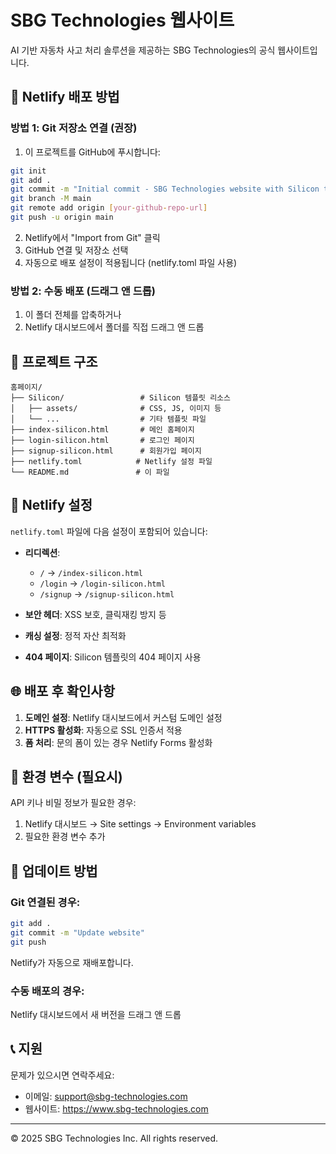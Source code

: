# SBG Technologies 웹사이트

AI 기반 자동차 사고 처리 솔루션을 제공하는 SBG Technologies의 공식 웹사이트입니다.

## 🚀 Netlify 배포 방법

### 방법 1: Git 저장소 연결 (권장)

1. 이 프로젝트를 GitHub에 푸시합니다:
```bash
git init
git add .
git commit -m "Initial commit - SBG Technologies website with Silicon template"
git branch -M main
git remote add origin [your-github-repo-url]
git push -u origin main
```

2. Netlify에서 "Import from Git" 클릭
3. GitHub 연결 및 저장소 선택
4. 자동으로 배포 설정이 적용됩니다 (netlify.toml 파일 사용)

### 방법 2: 수동 배포 (드래그 앤 드롭)

1. 이 폴더 전체를 압축하거나
2. Netlify 대시보드에서 폴더를 직접 드래그 앤 드롭

## 📁 프로젝트 구조

```
홈페이지/
├── Silicon/                 # Silicon 템플릿 리소스
│   ├── assets/              # CSS, JS, 이미지 등
│   └── ...                  # 기타 템플릿 파일
├── index-silicon.html       # 메인 홈페이지
├── login-silicon.html       # 로그인 페이지
├── signup-silicon.html      # 회원가입 페이지
├── netlify.toml            # Netlify 설정 파일
└── README.md               # 이 파일
```

## 🔧 Netlify 설정

`netlify.toml` 파일에 다음 설정이 포함되어 있습니다:

- **리디렉션**: 
  - `/` → `/index-silicon.html`
  - `/login` → `/login-silicon.html`
  - `/signup` → `/signup-silicon.html`

- **보안 헤더**: XSS 보호, 클릭재킹 방지 등
- **캐싱 설정**: 정적 자산 최적화
- **404 페이지**: Silicon 템플릿의 404 페이지 사용

## 🌐 배포 후 확인사항

1. **도메인 설정**: Netlify 대시보드에서 커스텀 도메인 설정
2. **HTTPS 활성화**: 자동으로 SSL 인증서 적용
3. **폼 처리**: 문의 폼이 있는 경우 Netlify Forms 활성화

## 📝 환경 변수 (필요시)

API 키나 비밀 정보가 필요한 경우:
1. Netlify 대시보드 → Site settings → Environment variables
2. 필요한 환경 변수 추가

## 🔄 업데이트 방법

### Git 연결된 경우:
```bash
git add .
git commit -m "Update website"
git push
```
Netlify가 자동으로 재배포합니다.

### 수동 배포의 경우:
Netlify 대시보드에서 새 버전을 드래그 앤 드롭

## 📞 지원

문제가 있으시면 연락주세요:
- 이메일: support@sbg-technologies.com
- 웹사이트: https://www.sbg-technologies.com

---

© 2025 SBG Technologies Inc. All rights reserved.